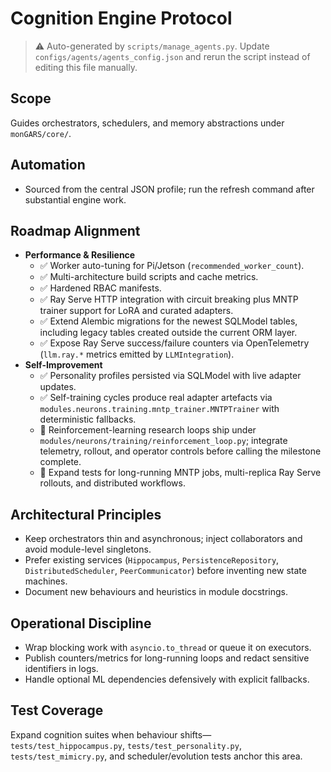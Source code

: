 # Cognition Engine Protocol

> ⚠️ Auto-generated by `scripts/manage_agents.py`. Update `configs/agents/agents_config.json` and rerun the script instead of editing this file manually.

## Scope

Guides orchestrators, schedulers, and memory abstractions under `monGARS/core/`.

## Automation

- Sourced from the central JSON profile; run the refresh command after substantial engine work.

## Roadmap Alignment

- **Performance & Resilience**
  - ✅ Worker auto-tuning for Pi/Jetson (`recommended_worker_count`).
  - ✅ Multi-architecture build scripts and cache metrics.
  - ✅ Hardened RBAC manifests.
  - ✅ Ray Serve HTTP integration with circuit breaking plus MNTP trainer support for LoRA and curated adapters.
  - ✅ Extend Alembic migrations for the newest SQLModel tables, including legacy tables created outside the current ORM layer.
  - ✅ Expose Ray Serve success/failure counters via OpenTelemetry (`llm.ray.*` metrics emitted by `LLMIntegration`).
- **Self-Improvement**
  - ✅ Personality profiles persisted via SQLModel with live adapter updates.
  - ✅ Self-training cycles produce real adapter artefacts via `modules.neurons.training.mntp_trainer.MNTPTrainer` with deterministic fallbacks.
  - 🔄 Reinforcement-learning research loops ship under `modules/neurons/training/reinforcement_loop.py`; integrate telemetry, rollout, and operator controls before calling the milestone complete.
  - 🔄 Expand tests for long-running MNTP jobs, multi-replica Ray Serve rollouts, and distributed workflows.

## Architectural Principles

- Keep orchestrators thin and asynchronous; inject collaborators and avoid module-level singletons.
- Prefer existing services (`Hippocampus`, `PersistenceRepository`, `DistributedScheduler`,
    `PeerCommunicator`) before inventing new state machines.
- Document new behaviours and heuristics in module docstrings.

## Operational Discipline

- Wrap blocking work with `asyncio.to_thread` or queue it on executors.
- Publish counters/metrics for long-running loops and redact sensitive identifiers in logs.
- Handle optional ML dependencies defensively with explicit fallbacks.

## Test Coverage

Expand cognition suites when behaviour shifts—`tests/test_hippocampus.py`,
`tests/test_personality.py`, `tests/test_mimicry.py`, and scheduler/evolution tests anchor this
area.
